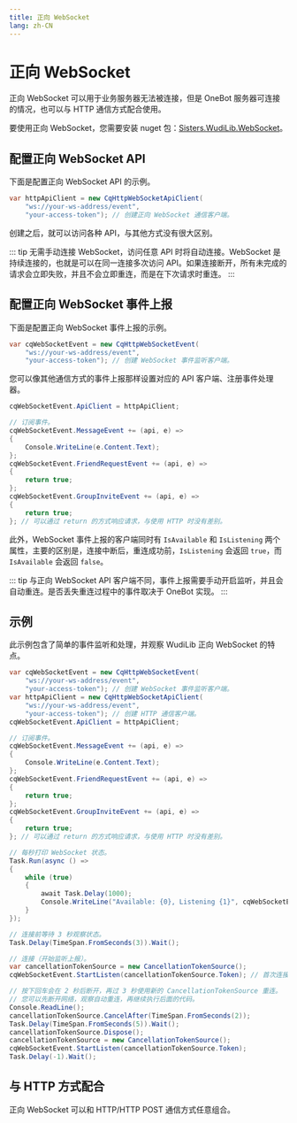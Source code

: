 ```yaml
---
title: 正向 WebSocket
lang: zh-CN
---
```

# 正向 WebSocket
正向 WebSocket 可以用于业务服务器无法被连接，但是 OneBot 服务器可连接的情况，也可以与 HTTP 通信方式配合使用。

要使用正向 WebSocket，您需要安装 nuget 包：[Sisters.WudiLib.WebSocket](https://www.nuget.org/packages/Sisters.WudiLib.WebSocket/)。

## 配置正向 WebSocket API
下面是配置正向 WebSocket API 的示例。

```cs
var httpApiClient = new CqHttpWebSocketApiClient(
    "ws://your-ws-address/event",
    "your-access-token"); // 创建正向 WebSocket 通信客户端。
```

创建之后，就可以访问各种 API，与其他方式没有很大区别。

::: tip
无需手动连接 WebSocket，访问任意 API 时将自动连接。WebSocket 是持续连接的，也就是可以在同一连接多次访问 API。如果连接断开，所有未完成的请求会立即失败，并且不会立即重连，而是在下次请求时重连。
:::

## 配置正向 WebSocket 事件上报

下面是配置正向 WebSocket 事件上报的示例。

```cs
var cqWebSocketEvent = new CqHttpWebSocketEvent(
    "ws://your-ws-address/event",
    "your-access-token"); // 创建 WebSocket 事件监听客户端。
```

您可以像其他通信方式的事件上报那样设置对应的 API 客户端、注册事件处理器。

```cs
cqWebSocketEvent.ApiClient = httpApiClient;

// 订阅事件。
cqWebSocketEvent.MessageEvent += (api, e) =>
{
    Console.WriteLine(e.Content.Text);
};
cqWebSocketEvent.FriendRequestEvent += (api, e) =>
{
    return true;
};
cqWebSocketEvent.GroupInviteEvent += (api, e) =>
{
    return true;
}; // 可以通过 return 的方式响应请求，与使用 HTTP 时没有差别。
```

此外，WebSocket 事件上报的客户端同时有 `IsAvailable` 和 `IsListening` 两个属性，主要的区别是，连接中断后，重连成功前，`IsListening` 会返回 `true`，而 `IsAvailable` 会返回 `false`。

::: tip
与正向 WebSocket API 客户端不同，事件上报需要手动开启监听，并且会自动重连。是否丢失重连过程中的事件取决于 OneBot 实现。
:::

## 示例
此示例包含了简单的事件监听和处理，并观察 WudiLib 正向 WebSocket 的特点。
```cs
var cqWebSocketEvent = new CqHttpWebSocketEvent(
    "ws://your-ws-address/event",
    "your-access-token"); // 创建 WebSocket 事件监听客户端。
var httpApiClient = new CqHttpWebSocketApiClient(
    "ws://your-ws-address/event",
    "your-access-token"); // 创建 HTTP 通信客户端。
cqWebSocketEvent.ApiClient = httpApiClient;

// 订阅事件。
cqWebSocketEvent.MessageEvent += (api, e) =>
{
    Console.WriteLine(e.Content.Text);
};
cqWebSocketEvent.FriendRequestEvent += (api, e) =>
{
    return true;
};
cqWebSocketEvent.GroupInviteEvent += (api, e) =>
{
    return true;
}; // 可以通过 return 的方式响应请求，与使用 HTTP 时没有差别。

// 每秒打印 WebSocket 状态。
Task.Run(async () =>
{
    while (true)
    {
        await Task.Delay(1000);
        Console.WriteLine("Available: {0}, Listening {1}", cqWebSocketEvent.IsAvailable, cqWebSocketEvent.IsListening);
    }
});

// 连接前等待 3 秒观察状态。
Task.Delay(TimeSpan.FromSeconds(3)).Wait();

// 连接（开始监听上报）。
var cancellationTokenSource = new CancellationTokenSource();
cqWebSocketEvent.StartListen(cancellationTokenSource.Token); // 首次连接必须成功。

// 按下回车会在 2 秒后断开，再过 3 秒使用新的 CancellationTokenSource 重连。
// 您可以先断开网络，观察自动重连，再继续执行后面的代码。
Console.ReadLine();
cancellationTokenSource.CancelAfter(TimeSpan.FromSeconds(2));
Task.Delay(TimeSpan.FromSeconds(5)).Wait();
cancellationTokenSource.Dispose();
cancellationTokenSource = new CancellationTokenSource();
cqWebSocketEvent.StartListen(cancellationTokenSource.Token);
Task.Delay(-1).Wait();
```

## 与 HTTP 方式配合
正向 WebSocket 可以和 HTTP/HTTP POST 通信方式任意组合。
